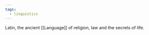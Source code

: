```yaml
---
tags:
  - linguistics
---
```

Latin, the ancient [[Language]] of religion, law and the secrets of life.
